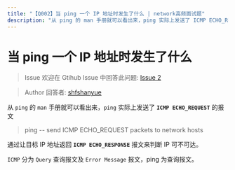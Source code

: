 ```yaml
---
title: "【Q002】当 ping 一个 IP 地址时发生了什么 | network高频面试题"
description: "从 ping 的 man 手册就可以看出来，ping 实际上发送了 ICMP ECHO_REQUEST 的报文。通过让目标 IP 地址返回 ICMP ECHO_RESPONSE 报文来判断 IP 可不可达。ICMP 分为 Query 查询报文及 Error Message 报文，ping 为查询报文。  字节跳动面试题、阿里腾讯面试题、美团小米面试题。"
---
```


# 当 ping 一个 IP 地址时发生了什么

> Issue
> 欢迎在 Gtihub Issue 中回答此问题: [Issue 2](https://github.com/shfshanyue/Daily-Question/issues/2)

> Author
> 回答者: [shfshanyue](https://github.com/shfshanyue)

从 `ping` 的 `man` 手册就可以看出来，`ping` 实际上发送了 **`ICMP ECHO_REQUEST`** 的报文

> ping -- send ICMP ECHO_REQUEST packets to network hosts

通过让目标 IP 地址返回 **`ICMP ECHO_RESPONSE`** 报文来判断 IP 可不可达。

`ICMP` 分为 `Query` 查询报文及 `Error Message` 报文，ping 为查询报文。
